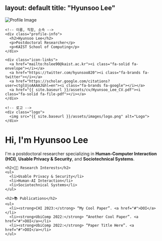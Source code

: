 layout: default
title: "Hyunsoo Lee"
---

<div class="page-wrapper">

  <!-- 왼쪽: 사진 + 아이콘 -->
  <div class="sidebar">
    <img src="{{ site.baseurl }}/assets/images/profile.jpg" alt="Profile Image" class="profile-img">
    
    <!-- 이름, 직함, 소속 -->
    <div class="profile-info">
      <h2>Hyunsoo Lee</h2>
      <p>Postdoctoral Researcher</p>
      <p>KAIST School of Computing</p>
    </div>

    <div class="icon-links">
      <a href="mailto:hslee90@kaist.ac.kr"><i class="fa-solid fa-envelope"></i></a>
      <a href="https://twitter.com/hyunsoo820"><i class="fa-brands fa-twitter"></i></a>
      <a href="https://scholar.google.com/citations?user=ctglUjoAAAAJ&hl=en"><i class="fa-brands fa-google"></i></a>
      <a href="{{ site.baseurl }}/assets/cv/Hyunsoo_Lee_CV.pdf"><i class="fa-solid fa-file-pdf"></i></a>
    </div>

    <!-- 로고 -->
    <div class="logo">
      <img src="{{ site.baseurl }}/assets/images/logo.png" alt="Logo">
    </div>
  </div>

  <!-- 오른쪽: 텍스트 내용 -->
  <div class="main-content">
    <h1> Hi, I'm Hyunsoo Lee</h1>
    <p>I'm a postdoctoral researcher specializing in <strong>Human-Computer Interaction (HCI)</strong>, <strong>Usable Privacy & Security</strong>, and <strong>Sociotechnical Systems</strong>.</p>

    <h2>🧑‍💻 Research Interests</h2>
    <ul>
      <li>Usable Privacy & Security</li>
      <li>Human-AI Interaction</li>
      <li>Sociotechnical Systems</li>
    </ul>

    <h2>📚 Publications</h2>
    <ul>
      <li><strong>CHI 2023:</strong> “My Cool Paper”. <a href="#">DOI</a></li>
      <li><strong>UbiComp 2022:</strong> “Another Cool Paper”. <a href="#">DOI</a></li>
      <li><strong>UbiComp 2022:</strong> “Paper Title Here”. <a href="#">DOI</a></li>
    </ul>
  </div>

</div>
